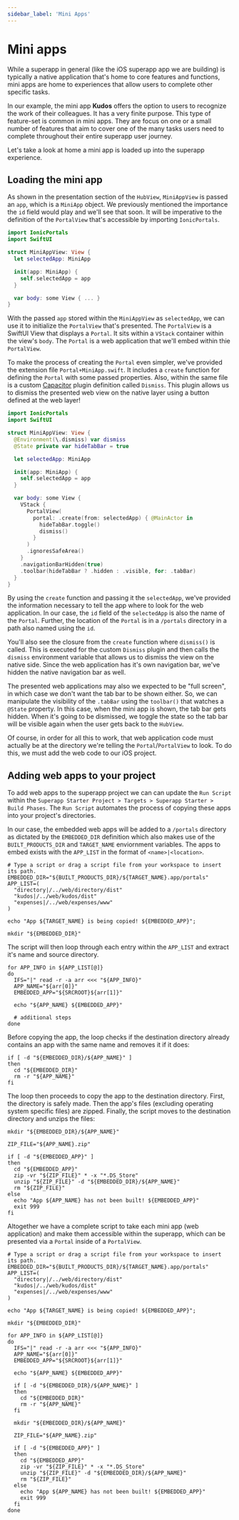 ```yaml
---
sidebar_label: 'Mini Apps'
---
```


# Mini apps

While a superapp in general (like the iOS superapp app we are building) is typically a native application that's home to core features and functions, mini apps are home to experiences that allow users to complete other specific tasks.

In our example, the mini app **Kudos** offers the option to users to recognize the work of their colleagues. It has a very finite purpose. This type of feature-set is common in mini apps. They are focus on one or a small number of features that aim to cover one of the many tasks users need to complete throughout their entire superapp user journey.

Let's take a look at home a mini app is loaded up into the superapp experience.

<!-- ## Understanding the mini app object -->

## Loading the mini app

As shown in the presentation section of the `HubView`, `MiniAppView` is passed an `app`, which is a `MiniApp` object. We previously mentioned the importance the `id` field would play and we'll see that soon. It will be imperative to the definition of the `PortalView` that's accessible by importing `IonicPortals`.

```swift title="ios/Superapp Starter/Hub/MiniApp/MiniAppView.swift"
import IonicPortals
import SwiftUI

struct MiniAppView: View {
  let selectedApp: MiniApp

  init(app: MiniApp) {
    self.selectedApp = app
  }

  var body: some View { ... }
}
```

With the passed `app` stored within the `MiniAppView` as `selectedApp`, we can use it to initialize the `PortalView` that's presented. The `PortalView` is a SwiftUI View that displays a `Portal`. It sits within a `VStack` container within the view's `body`. The `Portal` is a web application that we'll embed within thie `PortalView`.

To make the process of creating the `Portal` even simpler, we've provided the extension file `Portal+MiniApp.swift`. It includes a `create` function for defining the `Portal` with some passed properties. Also, within the same file is a custom [Capacitor](https://capacitorjs.com/) plugin definition called `Dismiss`. This plugin allows us to dismiss the presented web view on the native layer using a button defined at the web layer!

```swift title="ios/Superapp Starter/Hub/MiniApp/MiniAppView.swift"
import IonicPortals
import SwiftUI

struct MiniAppView: View {
  @Environment(\.dismiss) var dismiss
  @State private var hideTabBar = true

  let selectedApp: MiniApp

  init(app: MiniApp) {
    self.selectedApp = app
  }

  var body: some View {
    VStack {
      PortalView(
        portal: .create(from: selectedApp) { @MainActor in
          hideTabBar.toggle()
          dismiss()
        }
      )
      .ignoresSafeArea()
    }
    .navigationBarHidden(true)
    .toolbar(hideTabBar ? .hidden : .visible, for: .tabBar)
  }
}
```

By using the `create` function and passing it the `selectedApp`, we've provided the information necessary to tell the app where to look for the web application. In our case, the `id` field of the `selectedApp` is also the name of the `Portal`. Further, the location of the `Portal` is in a `/portals` directory in a path also named using the `id`.

You'll also see the closure from the `create` function where `dismiss()` is called. This is executed for the custom `Dismiss` plugin and then calls the `dismiss` environment variable that allows us to dismiss the view on the native side. Since the web application has it's own navigation bar, we've hidden the native navigation bar as well.

The presented web applications may also we expected to be "full screen", in which case we don't want the tab bar to be shown either. So, we can manipulate the visibility of the `.tabBar` using the `toolbar()` that watches a `@State` property. In this case, when the mini app is shown, the tab bar gets hidden. When it's going to be dismissed, we toggle the state so the tab bar will be visible again when the user gets back to the `HubView`.

Of course, in order for all this to work, that web application code must actually be at the directory we're telling the `Portal`/`PortalView` to look. To do this, we must add the web code to our iOS project.

## Adding web apps to your project

To add web apps to the superapp project we can can update the `Run Script` within the `Superapp Starter Project > Targets > Superapp Starter > Build Phases`. The `Run Script` automates the process of copying these apps into your project's directories.

In our case, the embedded web apps will be added to a `/portals` directory as dictated by the `EMBEDDED_DIR` definition which also makes use of the `BUILT_PRODUCTS_DIR` and `TARGET_NAME` enviornment variables. The apps to embed exists with the `APP_LIST` in the format of `<name>|<location>`.

```shell
# Type a script or drag a script file from your workspace to insert its path.
EMBEDDED_DIR="${BUILT_PRODUCTS_DIR}/${TARGET_NAME}.app/portals"
APP_LIST=(
  "directory|/../web/directory/dist"
  "kudos|/../web/kudos/dist"
  "expenses|/../web/expenses/www"
)

echo "App ${TARGET_NAME} is being copied! ${EMBEDDED_APP}";

mkdir "${EMBEDDED_DIR}"
```

The script will then loop through each entry within the `APP_LIST` and extract it's name and source directory.

```shell
for APP_INFO in ${APP_LIST[@]}
do
  IFS="|" read -r -a arr <<< "${APP_INFO}"
  APP_NAME="${arr[0]}"
  EMBEDDED_APP="${SRCROOT}${arr[1]}"

  echo "${APP_NAME} ${EMBEDDED_APP}"

  # additional steps
done
```

Before copying the app, the loop checks if the destination directory already contains an app with the same name and removes it if it does:

```shell
if [ -d "${EMBEDDED_DIR}/${APP_NAME}" ]
then
  cd "${EMBEDDED_DIR}"
  rm -r "${APP_NAME}"
fi
```

The loop then proceeds to copy the app to the destination directory. First, the directory is safely made. Then the app's files (excluding operating system specific files) are zipped. Finally, the script moves to the destination directory and unzips the files:

```shell
mkdir "${EMBEDDED_DIR}/${APP_NAME}"

ZIP_FILE="${APP_NAME}.zip"

if [ -d "${EMBEDDED_APP}" ]
then
  cd "${EMBEDDED_APP}"
  zip -vr "${ZIP_FILE}" * -x "*.DS_Store"
  unzip "${ZIP_FILE}" -d "${EMBEDDED_DIR}/${APP_NAME}"
  rm "${ZIP_FILE}"
else
  echo "App ${APP_NAME} has not been built! ${EMBEDDED_APP}"
  exit 999
fi
```

Altogether we have a complete script to take each mini app (web application) and make them accessible within the superapp, which can be presented via a `Portal` inside of a `PortalView`.

```shell
# Type a script or drag a script file from your workspace to insert its path.
EMBEDDED_DIR="${BUILT_PRODUCTS_DIR}/${TARGET_NAME}.app/portals"
APP_LIST=(
  "directory|/../web/directory/dist"
  "kudos|/../web/kudos/dist"
  "expenses|/../web/expenses/www"
)

echo "App ${TARGET_NAME} is being copied! ${EMBEDDED_APP}";

mkdir "${EMBEDDED_DIR}"

for APP_INFO in ${APP_LIST[@]}
do
  IFS="|" read -r -a arr <<< "${APP_INFO}"
  APP_NAME="${arr[0]}"
  EMBEDDED_APP="${SRCROOT}${arr[1]}"

  echo "${APP_NAME} ${EMBEDDED_APP}"

  if [ -d "${EMBEDDED_DIR}/${APP_NAME}" ]
  then
    cd "${EMBEDDED_DIR}"
    rm -r "${APP_NAME}"
  fi

  mkdir "${EMBEDDED_DIR}/${APP_NAME}"

  ZIP_FILE="${APP_NAME}.zip"

  if [ -d "${EMBEDDED_APP}" ]
  then
    cd "${EMBEDDED_APP}"
    zip -vr "${ZIP_FILE}" * -x "*.DS_Store"
    unzip "${ZIP_FILE}" -d "${EMBEDDED_DIR}/${APP_NAME}"
    rm "${ZIP_FILE}"
  else
    echo "App ${APP_NAME} has not been built! ${EMBEDDED_APP}"
    exit 999
  fi
done
```

<!-- ## Passing data to the mini app -->

